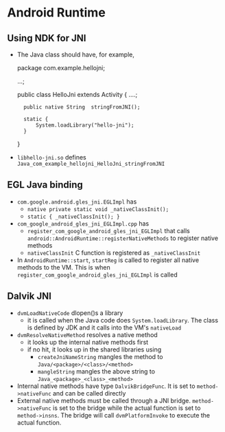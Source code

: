 Android Runtime
===============

## Using NDK for JNI

* The Java class should have, for example,

    package com.example.hellojni;

    ...;

    public class HelloJni extends Activity {
        ....;

        public native String  stringFromJNI();

        static {
            System.loadLibrary("hello-jni");
        }
    }
* `libhello-jni.so` defines `Java_com_example_hellojni_HelloJni_stringFromJNI`

## EGL Java binding

* `com.google.android.gles_jni.EGLImpl` has
   * `native private static void _nativeClassInit();`
   * `static { _nativeClassInit(); }`
* `com_google_android_gles_jni_EGLImpl.cpp` has
  * `register_com_google_android_gles_jni_EGLImpl` that calls
    `android::AndroidRuntime::registerNativeMethods` to register native methods
  * `nativeClassInit` C function is registered as `_nativeClassInit`
* In `AndroidRuntime::start`, `startReg` is called to register all native
  methods to the VM.  This is when
  `register_com_google_android_gles_jni_EGLImpl` is called

## Dalvik JNI

* `dvmLoadNativeCode` dlopen()s a library
  * it is called when the Java code does `System.loadLibrary`.  The class is
    defined by JDK and it calls into the VM's `nativeLoad`
* `dvmResolveNativeMethod` resolves a native method
  * it looks up the internal native methods first
  * if no hit, it looks up in the shared libraries using
    * `createJniNameString` mangles the method to
      `Java/<package>/<class>/<method>`
    * `mangleString` mangles the above string to
      `Java_<package>_<class>_<method>`
* Internal native methods have type `DalvikBridgeFunc`.  It is set to
  `method->nativeFunc` and can be called directly
* External native methods must be called through a JNI bridge.
  `method->nativeFunc` is set to the bridge while the actual function is set to
  `method->insns`.  The bridge will call `dvmPlatformInvoke` to execute the
  actual function.
